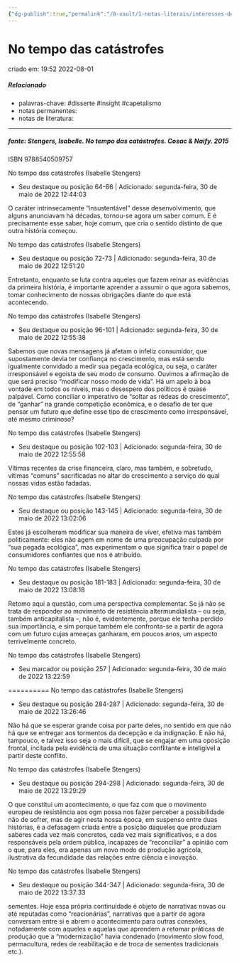 ```yaml
---
{"dg-publish":true,"permalink":"/0-vault/1-notas-literais/interesses-de-pesquisa/no-tempo-das-catastrofes/","tags":["disserte","insight","capetalismo"],"dgHomeLink":true,"dgShowLocalGraph":true,"dgShowFileTree":true,"dgEnableSearch":true,"noteIcon":""}
---
```


# No tempo das catástrofes
criado em: 19:52 2022-08-01

##### Relacionado
- palavras-chave: #disserte #insight #capetalismo 
- notas permanentes: 
- notas de literatura: 

---
##### fonte: Stengers, Isabelle. No tempo das catástrofes. Cosac & Naify. 2015

ISBN 9788540509757

No tempo das catástrofes (Isabelle Stengers)
- Seu destaque ou posição 64-66 | Adicionado: segunda-feira, 30 de maio de 2022 12:44:03

O caráter intrinsecamente “insustentável” desse desenvolvimento, que alguns anunciavam há décadas, tornou-se agora um saber comum. E é precisamente esse saber, hoje comum, que cria o sentido distinto de que outra história começou.

No tempo das catástrofes (Isabelle Stengers)
- Seu destaque ou posição 72-73 | Adicionado: segunda-feira, 30 de maio de 2022 12:51:20

Entretanto, enquanto se luta contra aqueles que fazem reinar as evidências da primeira história, é importante aprender a assumir o que agora sabemos, tomar conhecimento de nossas obrigações diante do que está acontecendo.

No tempo das catástrofes (Isabelle Stengers)
- Seu destaque ou posição 96-101 | Adicionado: segunda-feira, 30 de maio de 2022 12:55:38

Sabemos que novas mensagens já afetam o infeliz consumidor, que supostamente devia ter confiança no crescimento, mas está sendo igualmente convidado a medir sua pegada ecológica, ou seja, o caráter irresponsável e egoísta de seu modo de consumo. Ouvimos a afirmação de que será preciso “modificar nosso modo de vida”. Há um apelo à boa vontade em todos os níveis, mas o desespero dos políticos é quase palpável. Como conciliar o imperativo de “soltar as rédeas do crescimento”, de “ganhar” na grande competição econômica, e o desafio de ter que pensar um futuro que define esse tipo de crescimento como irresponsável, até mesmo criminoso?

No tempo das catástrofes (Isabelle Stengers)
- Seu destaque ou posição 102-103 | Adicionado: segunda-feira, 30 de maio de 2022 12:55:58

Vítimas recentes da crise financeira, claro, mas também, e sobretudo, vítimas “comuns” sacrificadas no altar do crescimento a serviço do qual nossas vidas estão fadadas.

No tempo das catástrofes (Isabelle Stengers)
- Seu destaque ou posição 143-145 | Adicionado: segunda-feira, 30 de maio de 2022 13:02:06

Estes já escolheram modificar sua maneira de viver, efetiva mas também politicamente: eles não agem em nome de uma preocupação culpada por “sua pegada ecológica”, mas experimentam o que significa trair o papel de consumidores confiantes que nos é atribuído.

No tempo das catástrofes (Isabelle Stengers)
- Seu destaque ou posição 181-183 | Adicionado: segunda-feira, 30 de maio de 2022 13:08:18

Retomo aqui a questão, com uma perspectiva complementar. Se já não se trata de responder ao movimento de resistência altermundialista – ou seja, também anticapitalista –, não é, evidentemente, porque ele tenha perdido sua importância, e sim porque também ele confronta-se a partir de agora com um futuro cujas ameaças ganharam, em poucos anos, um aspecto terrivelmente concreto.

No tempo das catástrofes (Isabelle Stengers)
- Seu marcador ou posição 257 | Adicionado: segunda-feira, 30 de maio de 2022 13:22:59


==========
No tempo das catástrofes (Isabelle Stengers)
- Seu destaque ou posição 284-287 | Adicionado: segunda-feira, 30 de maio de 2022 13:26:46

Não há que se esperar grande coisa por parte deles, no sentido em que não há que se entregar aos tormentos da decepção e da indignação. E não há, tampouco, e talvez isso seja o mais difícil, que se engajar em uma oposição frontal, incitada pela evidência de uma situação conflitante e inteligível a partir deste conflito.

No tempo das catástrofes (Isabelle Stengers)
- Seu destaque ou posição 294-298 | Adicionado: segunda-feira, 30 de maio de 2022 13:29:29

O que constitui um acontecimento, o que faz com que o movimento europeu de resistência aos ogm possa nos fazer perceber a possibilidade não de sofrer, mas de agir nesta nossa época, em suspenso entre duas histórias, é a defasagem criada entre a posição daqueles que produziam saberes cada vez mais concretos, cada vez mais significativos, e a dos responsáveis pela ordem pública, incapazes de “reconciliar” a opinião com o que, para eles, era apenas um novo modo de produção agrícola, ilustrativa da fecundidade das relações entre ciência e inovação.

No tempo das catástrofes (Isabelle Stengers)
- Seu destaque ou posição 344-347 | Adicionado: segunda-feira, 30 de maio de 2022 13:37:33

sementes. Hoje essa própria continuidade é objeto de narrativas novas ou até reputadas como “reacionárias”, narrativas que a partir de agora conversam entre si e abrem o acontecimento para outras conexões, notadamente com aqueles e aquelas que aprendem a retomar práticas de produção que a “modernização” havia condenado (movimento slow food, permacultura, redes de reabilitação e de troca de sementes tradicionais etc.).


